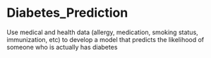 # Diabetes_Prediction
Use medical and health data (allergy, medication, smoking status, immunization, etc) to develop a model that predicts the likelihood of someone who is actually has diabetes 
